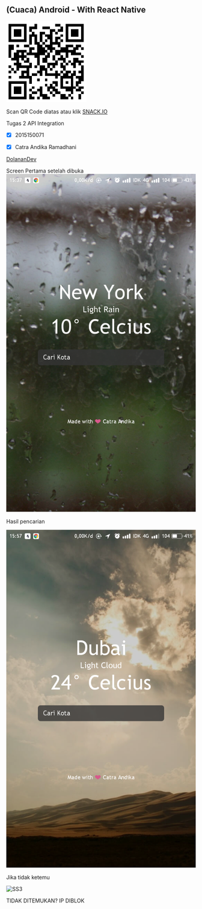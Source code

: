 ## (Cuaca) Android - With React Native

![ScanHere](https://github.com/ctrndk/Cuaca/blob/master/scan.png)


Scan QR Code diatas atau klik [SNACK.IO](https://snack.expo.io/@ctrndk/cuaca)

Tugas 2 API Integration
- [x] 2015150071
- [x] Catra Andika Ramadhani


[DolananDev](http://dolanandev.com)


Screen Pertama setelah dibuka
![SS1](https://github.com/ctrndk/Cuaca/blob/master/Screenshot_2018-12-20-15-37-48-135_host.exp.exponent.png)


Hasil pencarian


![SS2](https://github.com/ctrndk/Cuaca/blob/master/Screenshot_2018-12-20-15-57-09-497_host.exp.exponent.png)


Jika tidak ketemu

![SS3]()

TIDAK DITEMUKAN? IP DIBLOK

![]()
